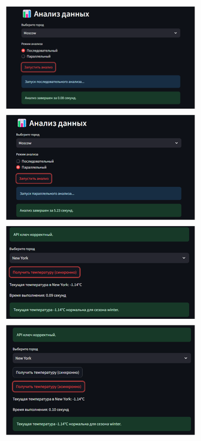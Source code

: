 ![img.png](assets/img.png)

![img_1.png](assets/img_1.png)

![img_2.png](assets/img_2.png)

![img_3.png](assets/img_3.png)